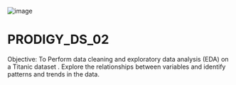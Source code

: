 ![image](https://github.com/Rasikambli/PRODIGY_DS_02/assets/144739420/67c84b64-932c-47b1-b6f3-82d295dbf540)


# PRODIGY_DS_02
Objective: To Perform data cleaning and exploratory data analysis (EDA) on a Titanic dataset . Explore the relationships between variables and identify patterns and trends in the data.
